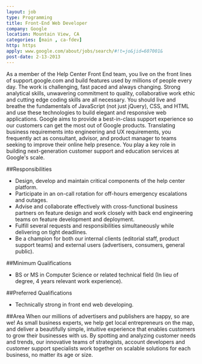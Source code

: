 ```yaml
---
layout: job
type: Programming
title: Front-End Web Developer
company: Google
location: Mountain View, CA
categories: [main , ca-fdev]
http: https
apply: www.google.com/about/jobs/search/#!t=jo&jid=607001&
post-date: 2-13-2013
---
```


As a member of the Help Center Front End team, you live on the front lines of support.google.com and build features used by millions of people every day. The work is challenging, fast paced and always changing. Strong analytical skills, unwavering commitment to quality, collaborative work ethic and cutting edge coding skills are all necessary. You should live and breathe the fundamentals of JavaScript (not just jQuery), CSS, and HTML and use these technologies to build elegant and responsive web applications. Google aims to provide a best-in-class support experience so our customers can get the most out of Google products. Translating business requirements into engineering and UX requirements, you frequently act as consultant, advisor, and product manager to teams seeking to improve their online help presence. You play a key role in building next-generation customer support and education services at Google's scale.

##Responsibilities
* Design, develop and maintain critical components of the help center platform.
* Participate in an on-call rotation for off-hours emergency escalations and outages.
* Advise and collaborate effectively with cross-functional business partners on feature design and work closely with back end engineering teams on feature development and deployment.
* Fulfill several requests and responsibilities simultaneously while delivering on tight deadlines.
* Be a champion for both our internal clients (editorial staff, product support teams) and external users (advertisers, consumers, general public).

##Minimum Qualifications
* BS or MS in Computer Science or related technical field (In lieu of degree, 4 years relevant work experience).

##Preferred Qualifications
* Technically strong in front end web developing.

##Area
When our millions of advertisers and publishers are happy, so are we! As small business experts, we help get local entrepreneurs on the map, and deliver a beautifully simple, intuitive experience that enables customers to grow their businesses with us. By spotting and analyzing customer needs and trends, our innovative teams of strategists, account developers and customer support specialists work together on scalable solutions for each business, no matter its age or size.